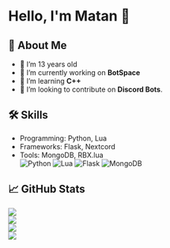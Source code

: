 # Hello, I'm Matan 👋

## 🚀 About Me
- 📆 I’m 13 years old
- 🔭 I’m currently working on **BotSpace**
- 🌱 I’m learning **C++**
- 👥 I’m looking to contribute on **Discord Bots**.

## 🛠️ Skills
- Programming: Python, Lua
- Frameworks: Flask, Nextcord
- Tools: MongoDB, RBX.lua<br>
![Python](https://img.shields.io/badge/Python-3776AB?logo=python&logoColor=fff) ![Lua](https://img.shields.io/badge/Lua-FF0000.svg?logo=lua&logoColor=white) ![Flask](https://img.shields.io/badge/Flask-000?logo=flask&logoColor=fff) ![MongoDB](https://img.shields.io/badge/MongoDB-%234ea94b.svg?logo=mongodb&logoColor=white)

## 📈 GitHub Stats
![](https://github-readme-stats.vercel.app/api?username=m4tan&show_icons=true&theme=radical)<br/>
![](https://github-readme-streak-stats.herokuapp.com/?user=m4tan&theme=radical&hide_border=false)<br/>
![](https://github-readme-stats.vercel.app/api/top-langs/?username=m4tan&theme=radical&hide_border=false&include_all_commits=true&count_private=true&layout=compact)<br/>
![](https://github-profile-trophy.vercel.app/?username=m4tan&theme=radical&no-frame=false&no-bg=true&margin-w=4)
